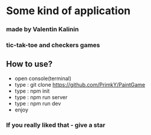 # Some kind of application
### made by Valentin Kalinin
### tic-tak-toe and checkers games
## How to use?
+ open console(terminal)
+ type : git clone https://github.com/PrimkY/PaintGame
+ type : npm init
+ type : npm run server
+ type : npm run dev
+ enjoy

### If you really liked that - give a star
